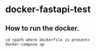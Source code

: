 # docker-fastapi-test

## How to run the docker.
```
cd <path where Dockerfile is present>
docker-compose up 
```
